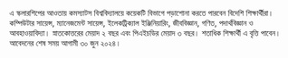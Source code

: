 এ স্কলারশিপের আওতায় কমস্যাটস বিশ্ববিদ্যালয়ে কয়েকটি বিভাগে পড়াশোনা করতে পারবেন বিদেশি শিক্ষার্থীরা। কম্পিউটার সায়েন্স, ম্যানেজমেন্ট সায়েন্স, ইলেকট্রিক্যাল ইঞ্জিনিয়ারিং, জীববিজ্ঞান, গণিত, পদার্থবিজ্ঞান ও আবহাওয়াবিদ্যা। স্নাতকোত্তরের মেয়াদ ২ বছর এবং পিএইচডির মেয়াদ ৩ বছর। শতাধিক শিক্ষার্থী এ বৃত্তি পাবেন। আবেদনের শেষ সময় আগামী ৩০ জুন ২০২৪।
